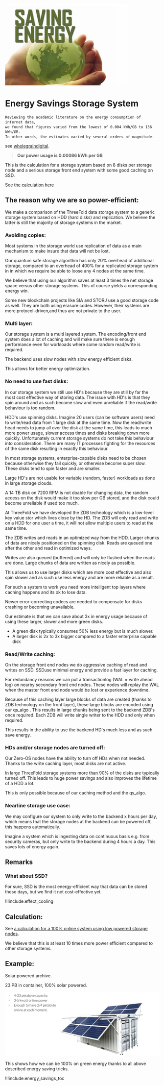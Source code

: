 ![](img/energy_savings1.jpg)

# Energy Savings Storage System

```
Reviewing the academic literature on the energy consumption of internet data,
we found that figures varied from the lowest of 0.004 kWh/GB to 136 kWh/GB.
In other words, the estimates varied by several orders of magnitude.
```
see [wholegraindigital](https://www.wholegraindigital.com/blog/website-energy-consumption/#:~:text=Reviewing%20the%20academic%20literature%20on,by%20several%20orders%20of%20magnitude).

> **Our power usage is 0.00086 kWh per GB**

This is the calculation for a storage system based on 8 disks per storage node and a serious storage front end system with some good caching on SSD.

See [the calculation here](energy_savings_storage_calc)

## The reason why we are so power-efficient:

We make a comparison of the ThreeFold data storage system to a generic storage system based on HDD (hard disks) and replication. We believe the latter is still the majority of storage systems in the market.

### Avoiding copies:

Most systems in the storage world use replication of data as a main mechanism to make insure that data will not be lost.

Our quantum safe storage algorithm has only 20% overhead of additional storage, compared to an overhead of 400% for a replicated storage system in in which we require be able to loose any 4 nodes at the same time.

<!-- See [quantumsafe storage algo](quantumsafestorage:quantumsafe_storage_algo) for how the algorithm works. -->

We believe that using our algorithm saves at least 3 times the net storage space versus other storage systems. This of course yields a corresponding energy win.

Some new blockchain projects like SIA and STORJ use a good storage code as well. They are both using erasure codes. However, their systems are more protocol-driven,and thus are not private to the user.


### Multi layer:

Our storage system is a multi layered system.
The encoding/front end system does a lot of caching and will make sure there is enough performance even for workloads where some random read/write is required.

The backend uses slow nodes with slow energy efficient disks.

This allows for better energy optimization.

### No need to use fast disks:

In our storage system we still use HD's because they are still by far the most cost effective way of storing data.
The issue with HD's is that they spin around and as such become slow and even unreliable if the read/write behaviour is too random.

HDD's use spinning disks. Imagine 20 users (can be software users) need to write/read data from 1 large disk at the same time. Now the read/write head needs to jump all over the disk at the same time, this leads to much more power usage, slower access times and disks breaking down more quickly. Unfortunately current storage systems do not take this behaviour into consideration. There are many IT processes fighting for the resources of the same disk resulting in exactly this behaviour.

In most storage systems, enterprise-capable disks need to be chosen because otherwise they fail quickly, or otherwise become super slow. These disks tend to spin faster and are smaller.

Large HD's are not usable for variable (random, faster) workloads as done in large storage clouds.

A 14 TB disk on 7200 RPM is not doable for changing data, the random access on the disk would make it too slow per GB stored, and the disk could become unreliable if used too much.

At ThreeFold we have developed the ZDB technology which is a low-level key value stor which lives close by the HD. The ZDB will only read and write on a HDD for one user a time, it will not allow multiple users to read at the same time.

The ZDB writes and reads in an optimized way from the HDD. Larger chunks of data are nicely positioned on the spinning disk. Reads are queued one after the other and read in optimized ways. 

Writes are also queued (buffered) and will only be flushed when the reads are done. Large chunks of data are written as nicely as possible.

This allows us to use larger disks which are more cost effective and also spin slower and as such use less energy and are more reliable as a result.

For such a system to work you need more intelligent top layers where caching happens and its ok to lose data.

Newer error-correcting codecs are needed to compensate for disks crashing or becoming unavailable.

Our estimate is that we can save about 3x in energy usage because of using these larger, slower and more green disks.

- A green disk typically consumes 50% less energy but is much slower.
- A larger disk is 2x to 3x bigger compared to a faster enterprise capable disk


### Read/Write caching:

On the storage front end nodes we do aggressive caching of read and writes on SSD. SSDuse minimal energy and provide a fast layer for caching.

For redundancy reasons we can put a transactionlog (WAL = write ahead log) on nearby secondary front end nodes. These nodes will replay the WAL when the master front end node would be lost or experience downtime.

Because of this caching layer large blocks of data are created (thanks to ZDB technology on the front layer), these large blocks are encoded using our qs_algo . This results in large chunks being sent to the backend ZDB's once required. Each ZDB will write single writer to the HDD and only when required.

This results in the ability to use the backend HD's much less and as such save energy.

### HDs and/or storage nodes are turned off:

Our Zero-OS nodes have the ability to turn off HDs when not needed. Thanks to the write caching layer, most disks are not active.

In large ThreeFold storage systems more than 90% of the disks are typically turned off. 
This leads to huge power savings and also improves the lifetime of a HDD a lot. 

This is only possible because of our caching method and the qs_algo.

### Nearline storage use case:

We may configure our system to only write to the backend x hours per day, which means that the storage nodes at the backend can be powered off, this happens automatically.

Imagine a system which is ingesting data on continuous basis e.g. from security cameras, but only write to the backend during 4 hours a day. This saves lots of energy again.


## Remarks

### What about SSD?

For sure, SSD is the most energy-efficient way that data can be stored these days, but we find it not cost-effective yet.

!!!include:effect_cooling



## Calculation:

See [a calculation for a 100% online system using low powered storage nodes](energy_savings_storage_calc).

We believe that this is at least 10 times more power efficient compared to other storage systems.

## Example:

Solar powered archive.

23 PB in container, 100% solar powered.

![](img/solar_storage_container.jpg)

This shows how we can be 100% on green energy thanks to all above described energy saving tricks.

!!!include:energy_savings_toc